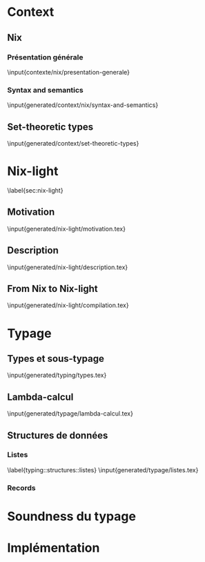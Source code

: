 # Context
<!-- État de l'art, motivation du stage -->

## Nix
<!--
  Description de Nix et de toutes les horreurs qu'il contient
  Explication rapide de ce qui est nécessaire pour le typer à peu près
  raisonnablement
 -->

### Présentation générale
<!--
  Explication de son utilisation et justification de la volonté de le typer
-->
\input{contexte/nix/presentation-generale}

### Syntax and semantics
\input{generated/context/nix/syntax-and-semantics}

## Set-theoretic types
<!--  Présentation de l'interprétation ensembliste des types -->
<!--  Justification informelle de pourquoi le système convient à Nix -->
\input{generated/context/set-theoretic-types}

# Nix-light <!--  TODO: find another name for this -->
\label{sec:nix-light}

## Motivation
<!--
  Explication de pourquoi nix est trop permissif et pourquoi il vaut mieux
  bosser sur autre chose.
-->
\input{generated/nix-light/motivation.tex}

## Description
<!--  Description du langage, grammaire + sémantique -->
\input{generated/nix-light/description.tex}

## From Nix to Nix-light
<!--  Compilation -->
\input{generated/nix-light/compilation.tex}

# Typage

## Types et sous-typage
<!--  Présentation des types utilisés -->
<!--  Discussion autour du sous-typage lazy -->
<!--  Sous-typage graduel -->
\input{generated/typing/types.tex}

## Lambda-calcul
<!--  Typage du langage sans records et sans listes -->
\input{generated/typage/lambda-calcul.tex}

## Structures de données
<!--  Description du typage des deux structures de données de Nix -->

### Listes
<!--
  Typage des listes. Rien de très compliqué, mais les regexp-lists nécessitent
  peut-être un peu d'explication. À voir si on garde comme une sous-partie ou
  si on merge dans la section "lambda-calcul", vu que c'est ni central ni
  original (mais joli par contre)
-->
\label{typing::structures::listes}
\input{generated/typage/listes.tex}

### Records
<!--  Typage des records. Probablement plein de choses à dire ici. -->

# Soundness du typage
<!--  Difficulté de définir la soundness avec le type graduel -->
<!--  Blablater sur la difficulté des preuves. -->

# Implémentation
<!--  Tout ce qui concerne l'implémentation. Probablement des choses à dire -->
